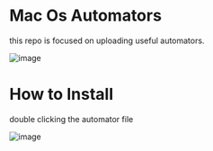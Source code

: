 # Mac Os Automators

this repo is focused on uploading useful automators.

![image](https://user-images.githubusercontent.com/28882108/150649451-9af86176-f294-41d8-ab50-478f474034ea.png)

# How to Install

double clicking the automator file

![image](https://user-images.githubusercontent.com/28882108/150649491-dfe679bd-b550-4652-b376-832a57a63659.png)

